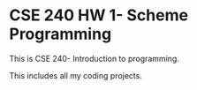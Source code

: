 
# CSE 240 HW 1- Scheme Programming

This is CSE 240- Introduction to programming.
 
This includes all my coding projects.

